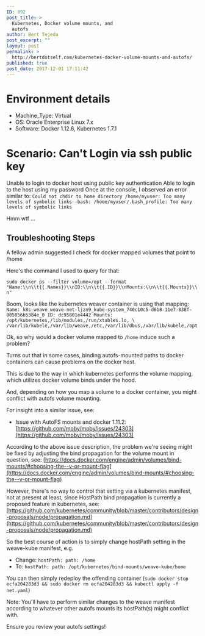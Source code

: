 ```yaml
---
ID: 892
post_title: >
  Kubernetes, Docker volume mounts, and
  autofs
author: Bert Tejeda
post_excerpt: ""
layout: post
permalink: >
  http://bertdotself.com/kubernetes-docker-volume-mounts-and-autofs/
published: true
post_date: 2017-12-01 17:11:42
---
```

# Environment details

- Machine_Type: Virtual 
- OS: Oracle Enterprise Linux 7.x
- Software: Docker 1.12.6, Kubernetes 1.7.1

# Scenario: Can't Login via ssh public key

Unable to login to docker host using public key authentication
Able to login to the host using my password 
Once at the console, I observed an error similar to:
	```
	Could not chdir to home directory /home/myuser: Too many levels of symbolic links
    -bash: /home/myuser/.bash_profile: Too many levels of symbolic links
    ```

Hmm wtf ...

## Troubleshooting Steps

A fellow admin suggested I check for docker mapped volumes that point to /home

Here's the command I used to query for that:

`sudo docker ps --filter volume=/opt --format "Name:\\n\\t{{.Names}}\\nID:\\n\\t{{.ID}}\\nMounts:\\n\\t{{.Mounts}}\\n"`

Boom, looks like the kubernetes weaver container is using that mapping:
	```
  Name:
          k8s_weave_weave-net-ljzn9_kube-system_740c10c5-d6b8-11e7-838f-005056b5384e_0
  ID:
          dc95801e4442
  Mounts:
          /opt/kubernetes,/lib/modules,/run/xtables.lo, \
          /var/lib/kubele,/var/lib/weave,/etc,/var/lib/dbus,/var/lib/kubele,/opt
	```

Ok, so why would a docker volume mapped to `/home` induce such a problem?

Turns out that in some cases, binding autofs-mounted paths to docker containers can cause problems on the docker host.

This is due to the way in which kubernetes performs the volume mapping, which utilizes docker volume binds under the hood.

And, depending on how you map a volume to a docker container, you might conflict with autofs volume mounting.

For insight into a similar issue, see:

- Issue with AutoFS mounts and docker 1.11.2: [https://github.com/moby/moby/issues/24303](https://github.com/moby/moby/issues/24303)

According to the above issue description, the problem we're seeing might be fixed by adjusting the bind propagation for the volume mount in question, 
see: [https://docs.docker.com/engine/admin/volumes/bind-mounts/#choosing-the--v-or-mount-flag](https://docs.docker.com/engine/admin/volumes/bind-mounts/#choosing-the--v-or-mount-flag)

However, there's no way to control that setting via a kubernetes manifest, not at present at least, since HostPath bind propagation is currently a proposed feature in kubernetes, 
see: [https://github.com/kubernetes/community/blob/master/contributors/design-proposals/node/propagation.md](https://github.com/kubernetes/community/blob/master/contributors/design-proposals/node/propagation.md) 

So the best course of action is to simply change hostPath setting in the weave-kube manifest, e.g.

- Change:
      ```
      hostPath:
        path: /home
      ```
- To:
      ```
      hostPath:
        path: /opt/kubernetes/bind-mounts/weave-kube/home
      ```

You can then simply redeploy the offending container (`sudo docker stop ecfa204283d3 && sudo docker rm ecfa204283d3 && kubectl apply -f net.yaml`)

Note: You'll have to perform similar changes to the weave manifest according to whatever other autofs mounts its hostPath(s) might conflict with.

Ensure you review your autofs settings!